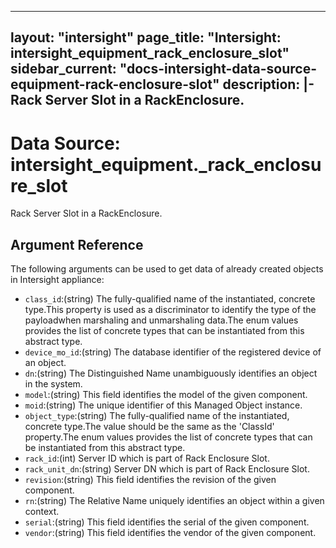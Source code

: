 
---
layout: "intersight"
page_title: "Intersight: intersight_equipment_rack_enclosure_slot"
sidebar_current: "docs-intersight-data-source-equipment-rack-enclosure-slot"
description: |-
Rack Server Slot in a RackEnclosure.
---

# Data Source: intersight_equipment._rack_enclosure_slot
Rack Server Slot in a RackEnclosure.
## Argument Reference
The following arguments can be used to get data of already created objects in Intersight appliance:
* `class_id`:(string) The fully-qualified name of the instantiated, concrete type.This property is used as a discriminator to identify the type of the payloadwhen marshaling and unmarshaling data.The enum values provides the list of concrete types that can be instantiated from this abstract type. 
* `device_mo_id`:(string) The database identifier of the registered device of an object. 
* `dn`:(string) The Distinguished Name unambiguously identifies an object in the system. 
* `model`:(string) This field identifies the model of the given component. 
* `moid`:(string) The unique identifier of this Managed Object instance. 
* `object_type`:(string) The fully-qualified name of the instantiated, concrete type.The value should be the same as the 'ClassId' property.The enum values provides the list of concrete types that can be instantiated from this abstract type. 
* `rack_id`:(int) Server ID which is part of Rack Enclosure Slot. 
* `rack_unit_dn`:(string) Server DN which is part of Rack Enclosure Slot. 
* `revision`:(string) This field identifies the revision of the given component. 
* `rn`:(string) The Relative Name uniquely identifies an object within a given context. 
* `serial`:(string) This field identifies the serial of the given component. 
* `vendor`:(string) This field identifies the vendor of the given component. 
